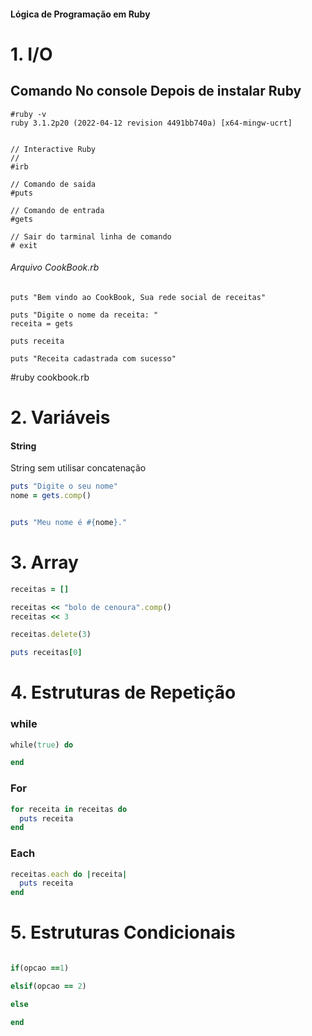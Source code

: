 #### Lógica de Programação em Ruby

# 1. I/O

## Comando No console Depois de instalar Ruby

```
#ruby -v
ruby 3.1.2p20 (2022-04-12 revision 4491bb740a) [x64-mingw-ucrt]


// Interactive Ruby
// 
#irb

// Comando de saida
#puts

// Comando de entrada
#gets

// Sair do tarminal linha de comando
# exit

```

###### Arquivo CookBook.rb
```
puts "Bem vindo ao CookBook, Sua rede social de receitas"

puts "Digite o nome da receita: "
receita = gets

puts receita

puts "Receita cadastrada com sucesso"

```
#ruby cookbook.rb


# 2. Variáveis

#### String
String sem utilisar concatenação

```ruby
puts "Digite o seu nome"
nome = gets.comp()


puts "Meu nome é #{nome}."
```

# 3. Array

```ruby
receitas = []

receitas << "bolo de cenoura".comp()
receitas << 3

receitas.delete(3)

puts receitas[0]
```

# 4. Estruturas de Repetição

### while
```ruby
while(true) do

end
```

### For
```ruby
for receita in receitas do
  puts receita
end
```

### Each
```ruby
receitas.each do |receita|
  puts receita
end
```

# 5. Estruturas Condicionais

```ruby

if(opcao ==1)

elsif(opcao == 2)

else

end
```

